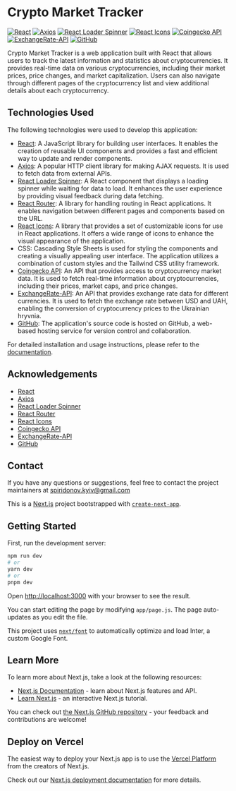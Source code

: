 # Crypto Market Tracker

[![React](https://img.shields.io/badge/React-blue)](https://reactjs.org/)
[![Axios](https://img.shields.io/badge/Axios-latest-brightgreen)](https://github.com/axios/axios)
[![React Loader Spinner](https://img.shields.io/badge/React%20Loader%20Spinner-latest-brightgreen)](https://github.com/mhnpd/react-loader-spinner)
[![React Icons](https://img.shields.io/badge/React%20Icons-latest-brightgreen)](https://react-icons.github.io/react-icons/)
[![Coingecko API](https://img.shields.io/badge/Coingecko%20API-latest-brightgreen)](https://coingecko.com/api/documentation)
[![ExchangeRate-API](https://img.shields.io/badge/ExchangeRate--API-latest-brightgreen)](https://www.exchangerate-api.com/)
[![GitHub](https://img.shields.io/badge/GitHub-latest-brightgreen)](https://github.com/)

Crypto Market Tracker is a web application built with React that allows users to track the latest information and statistics about cryptocurrencies. It provides real-time data on various cryptocurrencies, including their market prices, price changes, and market capitalization. Users can also navigate through different pages of the cryptocurrency list and view additional details about each cryptocurrency.

## Technologies Used

The following technologies were used to develop this application:

- [React](https://reactjs.org/): A JavaScript library for building user interfaces. It enables the creation of reusable UI components and provides a fast and efficient way to update and render components.
- [Axios](https://github.com/axios/axios): A popular HTTP client library for making AJAX requests. It is used to fetch data from external APIs.
- [React Loader Spinner](https://github.com/mhnpd/react-loader-spinner): A React component that displays a loading spinner while waiting for data to load. It enhances the user experience by providing visual feedback during data fetching.
- [React Router](https://reactrouter.com/): A library for handling routing in React applications. It enables navigation between different pages and components based on the URL.
- [React Icons](https://react-icons.github.io/react-icons/): A library that provides a set of customizable icons for use in React applications. It offers a wide range of icons to enhance the visual appearance of the application.
- CSS: Cascading Style Sheets is used for styling the components and creating a visually appealing user interface. The application utilizes a combination of custom styles and the Tailwind CSS utility framework.
- [Coingecko API](https://coingecko.com/api/documentation): An API that provides access to cryptocurrency market data. It is used to fetch real-time information about cryptocurrencies, including their prices, market caps, and price changes.
- [ExchangeRate-API](https://www.exchangerate-api.com/): An API that provides exchange rate data for different currencies. It is used to fetch the exchange rate between USD and UAH, enabling the conversion of cryptocurrency prices to the Ukrainian hryvnia.
- [GitHub](https://github.com/): The application's source code is hosted on GitHub, a web-based hosting service for version control and collaboration.

For detailed installation and usage instructions, please refer to the [documentation](#).

## Acknowledgements

- [React](https://reactjs.org/)
- [Axios](https://github.com/axios/axios)
- [React Loader Spinner](https://github.com/mhnpd/react-loader-spinner)
- [React Router](https://reactrouter.com/)
- [React Icons](https://react-icons.github.io/react-icons/)
- [Coingecko API](https://coingecko.com/api/documentation)
- [ExchangeRate-API](https://www.exchangerate-api.com/)
- [GitHub](https://github.com/)

## Contact

If you have any questions or suggestions, feel free to contact the project maintainers at spiridonov.kyiv@gmail.com


This is a [Next.js](https://nextjs.org/) project bootstrapped with [`create-next-app`](https://github.com/vercel/next.js/tree/canary/packages/create-next-app).

## Getting Started

First, run the development server:

```bash
npm run dev
# or
yarn dev
# or
pnpm dev
```

Open [http://localhost:3000](http://localhost:3000) with your browser to see the result.

You can start editing the page by modifying `app/page.js`. The page auto-updates as you edit the file.

This project uses [`next/font`](https://nextjs.org/docs/basic-features/font-optimization) to automatically optimize and load Inter, a custom Google Font.

## Learn More

To learn more about Next.js, take a look at the following resources:

- [Next.js Documentation](https://nextjs.org/docs) - learn about Next.js features and API.
- [Learn Next.js](https://nextjs.org/learn) - an interactive Next.js tutorial.

You can check out [the Next.js GitHub repository](https://github.com/vercel/next.js/) - your feedback and contributions are welcome!

## Deploy on Vercel

The easiest way to deploy your Next.js app is to use the [Vercel Platform](https://vercel.com/new?utm_medium=default-template&filter=next.js&utm_source=create-next-app&utm_campaign=create-next-app-readme) from the creators of Next.js.

Check out our [Next.js deployment documentation](https://nextjs.org/docs/deployment) for more details.
